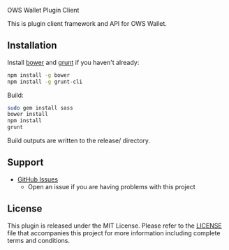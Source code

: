 
OWS Wallet Plugin Client

This is plugin client framework and API for OWS Wallet.

## Installation

Install [bower](http://bower.io/) and [grunt](http://gruntjs.com/getting-started) if you haven't already:

```sh
npm install -g bower
npm install -g grunt-cli
```

Build:

```sh
sudo gem install sass
bower install
npm install
grunt
```

Build outputs are written to the release/ directory.

## Support

* [GitHub Issues](https://github.com/owstack/ows-wallet-plugin-client/issues)
  * Open an issue if you are having problems with this project

## License

This plugin is released under the MIT License.  Please refer to the [LICENSE](https://github.com/owstack/ows-wallet-plugin-client/blob/master/LICENSE) file that accompanies this project for more information including complete terms and conditions.
